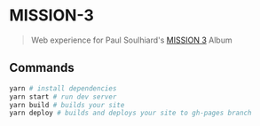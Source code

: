 # MISSION-3

> Web experience for Paul Soulhiard's [MISSION 3](https://snd.sc/pslhrd/sets/mission-3) Album

## Commands

```sh
yarn # install dependencies
yarn start # run dev server
yarn build # builds your site
yarn deploy # builds and deploys your site to gh-pages branch
```
